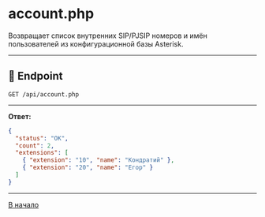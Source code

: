 # account.php

Возвращает список внутренних SIP/PJSIP номеров и имён пользователей из конфигурационной базы Asterisk.

---

## 🔗 Endpoint

```
GET /api/account.php
```

---

**Ответ:**
```json
{
  "status": "OK",
  "count": 2,
  "extensions": [
    { "extension": "10", "name": "Кондратий" },
    { "extension": "20", "name": "Егор" }
  ]
}
```
----
[В начало](../README.md)


